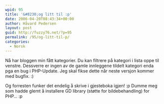 ```yaml
---
wpid: 95
title: '&#8230;og litt til :p'
date: 2006-04-20T08:43:34+00:00
author: Håvard Pedersen
layout: post
guid: http://fuzzy76.net/?p=95
permalink: /95/og-litt-til-p/
categories:
  - Norsk
---
```

Nå har bloggen min fått kategorier. Du kan filtrere på kategori i lista oppe til venstre. Dessverre er ingen av de gamle innleggene tildelt kategori enda pga en bug i PHP-Update. Jeg skal fikse dette når neste versjon kommer med bugfix. :)

Og forresten funker det endelig å skrive i gjesteboka igjen! :p Dumme meg som hadde glemt å installere GD library (støtte for bildebehandling) for PHP&#8230; :p
